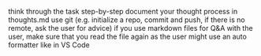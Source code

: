 think through the task step-by-step
document your thought process in thoughts.md
use git (e.g. initialize a repo, commit and push, if there is no remote, ask the user for advice)
if you use markdown files for Q&A with the user, make sure that you read the file again as the user might use an auto formatter like in VS Code
